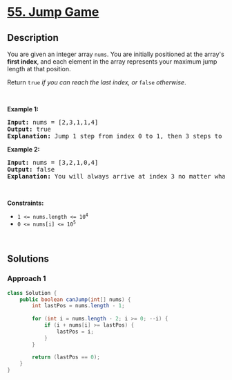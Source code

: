# [55. Jump Game](https://leetcode.com/problems/jump-game)

## Description

<p>You are given an integer array <code>nums</code>. You are initially positioned at the array&#39;s <strong>first index</strong>, and each element in the array represents your maximum jump length at that position.</p>

<p>Return <code>true</code><em> if you can reach the last index, or </em><code>false</code><em> otherwise</em>.</p>
<p>&nbsp;</p>

<p><strong class="example">Example 1:</strong></p>
<pre>
<strong>Input:</strong> nums = [2,3,1,1,4]
<strong>Output:</strong> true
<strong>Explanation:</strong> Jump 1 step from index 0 to 1, then 3 steps to the last index.
</pre>

<p><strong class="example">Example 2:</strong></p>
<pre>
<strong>Input:</strong> nums = [3,2,1,0,4]
<strong>Output:</strong> false
<strong>Explanation:</strong> You will always arrive at index 3 no matter what. Its maximum jump length is 0, which makes it impossible to reach the last index.
</pre>
<p>&nbsp;</p>

<p><strong>Constraints:</strong></p>
<ul>
    <li><code>1 &lt;= nums.length &lt;= 10<sup>4</sup></code></li>
    <li><code>0 &lt;= nums[i] &lt;= 10<sup>5</sup></code></li>
</ul>
<p>&nbsp;</p>

## Solutions

### **Approach 1**

```java
class Solution {
    public boolean canJump(int[] nums) {
        int lastPos = nums.length - 1;
        
        for (int i = nums.length - 2; i >= 0; --i) {
            if (i + nums[i] >= lastPos) {
                lastPos = i;
            }
        }
        
        return (lastPos == 0);
    }
}
```

<!-- tabs:end -->